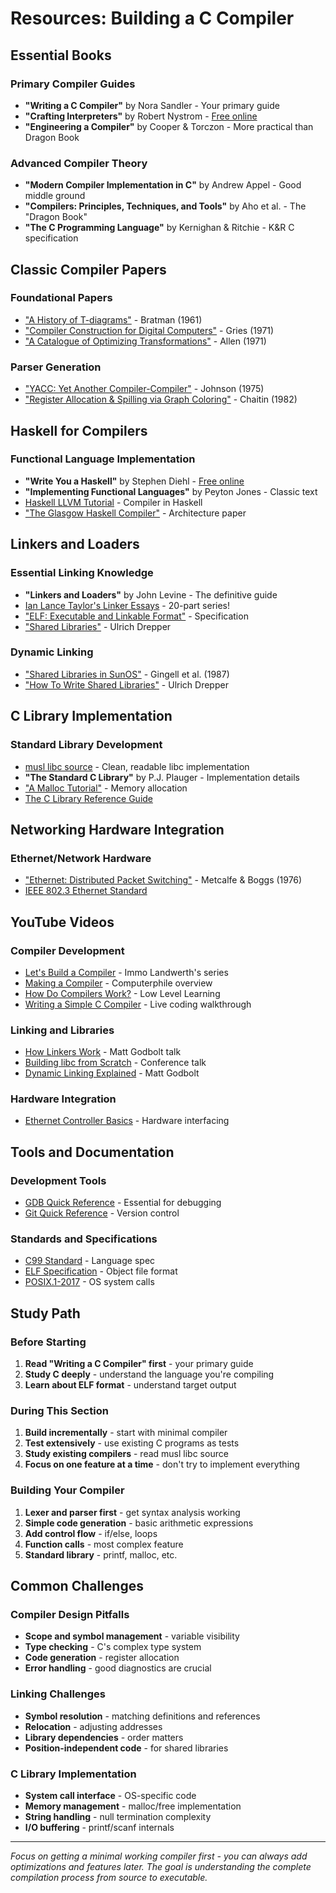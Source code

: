 # Resources: Building a C Compiler

## Essential Books

### Primary Compiler Guides
- **"Writing a C Compiler"** by Nora Sandler - Your primary guide
- **"Crafting Interpreters"** by Robert Nystrom - [Free online](https://craftinginterpreters.com/)
- **"Engineering a Compiler"** by Cooper & Torczon - More practical than Dragon Book

### Advanced Compiler Theory
- **"Modern Compiler Implementation in C"** by Andrew Appel - Good middle ground
- **"Compilers: Principles, Techniques, and Tools"** by Aho et al. - The "Dragon Book"
- **"The C Programming Language"** by Kernighan & Ritchie - K&R C specification

## Classic Compiler Papers

### Foundational Papers
- ["A History of T-diagrams"](https://dl.acm.org/doi/10.1145/794584.794585) - Bratman (1961)
- ["Compiler Construction for Digital Computers"](https://dl.acm.org/doi/10.5555/578789) - Gries (1971)
- ["A Catalogue of Optimizing Transformations"](https://www.clear.rice.edu/comp512/Lectures/Papers/1971-allen-catalog.pdf) - Allen (1971)

### Parser Generation
- ["YACC: Yet Another Compiler-Compiler"](https://dl.acm.org/doi/10.5555/800068.802145) - Johnson (1975)
- ["Register Allocation & Spilling via Graph Coloring"](https://dl.acm.org/doi/10.1145/800230.806984) - Chaitin (1982)

## Haskell for Compilers

### Functional Language Implementation
- **"Write You a Haskell"** by Stephen Diehl - [Free online](http://dev.stephendiehl.com/fun/)
- **"Implementing Functional Languages"** by Peyton Jones - Classic text
- [Haskell LLVM Tutorial](http://www.stephendiehl.com/llvm/) - Compiler in Haskell
- ["The Glasgow Haskell Compiler"](https://dl.acm.org/doi/10.5555/1267950.1267954) - Architecture paper

## Linkers and Loaders

### Essential Linking Knowledge
- **"Linkers and Loaders"** by John Levine - The definitive guide
- [Ian Lance Taylor's Linker Essays](https://lwn.net/Articles/276782/) - 20-part series!
- ["ELF: Executable and Linkable Format"](https://refspecs.linuxfoundation.org/elf/elf.pdf) - Specification
- ["Shared Libraries"](https://akkadia.org/drepper/dsohowto.pdf) - Ulrich Drepper

### Dynamic Linking
- ["Shared Libraries in SunOS"](https://dl.acm.org/doi/10.5555/1267257.1267269) - Gingell et al. (1987)
- ["How To Write Shared Libraries"](https://akkadia.org/drepper/dsohowto.pdf) - Ulrich Drepper

## C Library Implementation

### Standard Library Development
- [musl libc source](https://musl.libc.org/) - Clean, readable libc implementation
- **"The Standard C Library"** by P.J. Plauger - Implementation details
- ["A Malloc Tutorial"](http://www.inf.udec.cl/~leo/Malloc_tutorial.pdf) - Memory allocation
- [The C Library Reference Guide](https://www.acm.uiuc.edu/webmonkeys/book/c_guide/)

## Networking Hardware Integration

### Ethernet/Network Hardware
- ["Ethernet: Distributed Packet Switching"](https://dl.acm.org/doi/10.1145/360248.360253) - Metcalfe & Boggs (1976)
- [IEEE 802.3 Ethernet Standard](https://standards.ieee.org/standard/802_3-2018.html)

## YouTube Videos

### Compiler Development
- [Let's Build a Compiler](https://www.youtube.com/playlist?list=PLRAdsfhKI4OWNOSfS7EUu5GRAVmze1t2y) - Immo Landwerth's series
- [Making a Compiler](https://www.youtube.com/watch?v=wSdV1M7n4gQ) - Computerphile overview
- [How Do Compilers Work?](https://www.youtube.com/watch?v=bVKV6HcKLJA) - Low Level Learning
- [Writing a Simple C Compiler](https://www.youtube.com/watch?v=N9B2KeAWXgE) - Live coding walkthrough

### Linking and Libraries
- [How Linkers Work](https://www.youtube.com/watch?v=0vXKUm8Fwxo) - Matt Godbolt talk
- [Building libc from Scratch](https://www.youtube.com/watch?v=PSIokPgT0bI) - Conference talk
- [Dynamic Linking Explained](https://www.youtube.com/watch?v=dOfucXtyEsU) - Matt Godbolt

### Hardware Integration
- [Ethernet Controller Basics](https://www.youtube.com/watch?v=ceqhZg1dPJg) - Hardware interfacing

## Tools and Documentation

### Development Tools
- [GDB Quick Reference](https://users.ece.utexas.edu/~adnan/gdb-refcard.pdf) - Essential for debugging
- [Git Quick Reference](https://education.github.com/git-cheat-sheet-education.pdf) - Version control

### Standards and Specifications
- [C99 Standard](https://www.open-std.org/jtc1/sc22/wg14/www/docs/n1256.pdf) - Language spec
- [ELF Specification](https://refspecs.linuxfoundation.org/elf/elf.pdf) - Object file format
- [POSIX.1-2017](https://pubs.opengroup.org/onlinepubs/9699919799/) - OS system calls

## Study Path

### Before Starting
1. **Read "Writing a C Compiler" first** - your primary guide
2. **Study C deeply** - understand the language you're compiling
3. **Learn about ELF format** - understand target output

### During This Section
1. **Build incrementally** - start with minimal compiler
2. **Test extensively** - use existing C programs as tests
3. **Study existing compilers** - read musl libc source
4. **Focus on one feature at a time** - don't try to implement everything

### Building Your Compiler
1. **Lexer and parser first** - get syntax analysis working
2. **Simple code generation** - basic arithmetic expressions
3. **Add control flow** - if/else, loops
4. **Function calls** - most complex feature
5. **Standard library** - printf, malloc, etc.

## Common Challenges

### Compiler Design Pitfalls
- **Scope and symbol management** - variable visibility
- **Type checking** - C's complex type system
- **Code generation** - register allocation
- **Error handling** - good diagnostics are crucial

### Linking Challenges
- **Symbol resolution** - matching definitions and references
- **Relocation** - adjusting addresses
- **Library dependencies** - order matters
- **Position-independent code** - for shared libraries

### C Library Implementation
- **System call interface** - OS-specific code
- **Memory management** - malloc/free implementation
- **String handling** - null termination complexity
- **I/O buffering** - printf/scanf internals

---

*Focus on getting a minimal working compiler first - you can always add optimizations and features later. The goal is understanding the complete compilation process from source to executable.* 